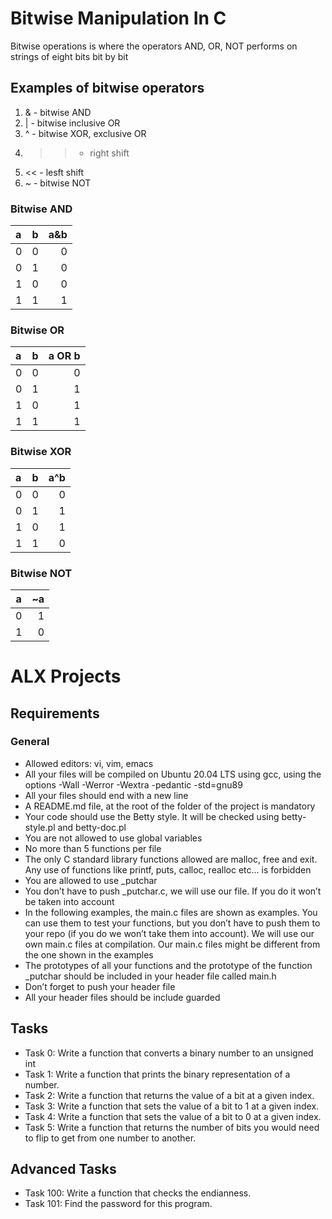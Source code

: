 # Bitwise Manipulation In C #

Bitwise operations is where the operators AND, OR, NOT performs on strings of eight bits bit by bit

## Examples of bitwise operators ##

1. & - bitwise AND
2. | - bitwise inclusive OR
3. ^ - bitwise XOR, exclusive OR
4. >> - right shift
5. << - lesft shift
6. ~ - bitwise NOT


### Bitwise AND ###

|  a  |  b  | a&b |
|:--- |:---:| ---:|
|  0  |  0  |  0  | 
|  0  |  1  |  0  |
|  1  |  0  |  0  |
|  1  |  1  |  1  |

### Bitwise OR ###

|  a  |  b  | a OR b |
|:--- |:---:| ------:|
|  0  |  0  |  0     |
|  0  |  1  |  1     |
|  1  |  0  |  1     |
|  1  |  1  |  1     |

### Bitwise XOR ###

|  a  |  b  | a^b |
|:--- |:---:| ---:|
|  0  |  0  |  0  |
|  0  |  1  |  1  |
|  1  |  0  |  1  |
|  1  |  1  |  0  |

### Bitwise NOT ###

|  a  |  ~a |
|:---:| ---:|
|  0  |  1  |
|  1  |  0  |

# ALX Projects #
## Requirements ##
### General ###
- Allowed editors: vi, vim, emacs
- All your files will be compiled on Ubuntu 20.04 LTS using gcc, using the options -Wall -Werror -Wextra -pedantic -std=gnu89
- All your files should end with a new line
- A README.md file, at the root of the folder of the project is mandatory
- Your code should use the Betty style. It will be checked using betty-style.pl and betty-doc.pl
- You are not allowed to use global variables
- No more than 5 functions per file
- The only C standard library functions allowed are malloc, free and exit. Any use of functions like printf, puts, calloc, realloc etc… is forbidden
- You are allowed to use _putchar
- You don’t have to push _putchar.c, we will use our file. If you do it won’t be taken into account
- In the following examples, the main.c files are shown as examples. You can use them to test your functions, but you don’t have to push them to your repo (if you do we won’t take them into account). We will use our own main.c files at compilation. Our main.c files might be different from the one shown in the examples
- The prototypes of all your functions and the prototype of the function _putchar should be included in your header file called main.h
- Don’t forget to push your header file
- All your header files should be include guarded

## Tasks ##
- Task 0:  Write a function that converts a binary number to an unsigned int
- Task 1: Write a function that prints the binary representation of a number.
- Task 2: Write a function that returns the value of a bit at a given index.
- Task 3: Write a function that sets the value of a bit to 1 at a given index.
- Task 4: Write a function that sets the value of a bit to 0 at a given index.
- Task 5: Write a function that returns the number of bits you would need to flip to get from one number to another.

## Advanced Tasks ##
- Task 100: Write a function that checks the endianness.
- Task 101: Find the password for this program.




